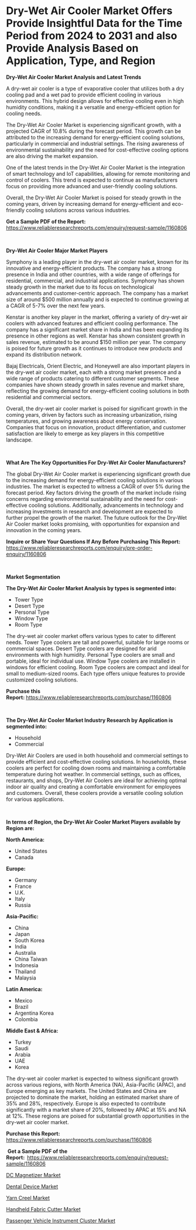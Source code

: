 <p><h1>Dry-Wet Air Cooler Market Offers Provide Insightful Data for the Time Period from 2024 to 2031 and also Provide Analysis Based on Application, Type, and Region</h1></p><p><strong>Dry-Wet Air Cooler Market Analysis and Latest Trends</strong></p>
<p><p>A dry-wet air cooler is a type of evaporative cooler that utilizes both a dry cooling pad and a wet pad to provide efficient cooling in various environments. This hybrid design allows for effective cooling even in high humidity conditions, making it a versatile and energy-efficient option for cooling needs.</p><p>The Dry-Wet Air Cooler Market is experiencing significant growth, with a projected CAGR of 10.8% during the forecast period. This growth can be attributed to the increasing demand for energy-efficient cooling solutions, particularly in commercial and industrial settings. The rising awareness of environmental sustainability and the need for cost-effective cooling options are also driving the market expansion.</p><p>One of the latest trends in the Dry-Wet Air Cooler Market is the integration of smart technology and IoT capabilities, allowing for remote monitoring and control of coolers. This trend is expected to continue as manufacturers focus on providing more advanced and user-friendly cooling solutions.</p><p>Overall, the Dry-Wet Air Cooler Market is poised for steady growth in the coming years, driven by increasing demand for energy-efficient and eco-friendly cooling solutions across various industries.</p></p>
<p><strong>Get a Sample PDF of the Report:&nbsp;</strong> <a href="https://www.reliableresearchreports.com/enquiry/request-sample/1160806">https://www.reliableresearchreports.com/enquiry/request-sample/1160806</a></p>
<p>&nbsp;</p>
<p><strong>Dry-Wet Air Cooler Major Market Players</strong></p>
<p><p>Symphony is a leading player in the dry-wet air cooler market, known for its innovative and energy-efficient products. The company has a strong presence in India and other countries, with a wide range of offerings for residential, commercial, and industrial applications. Symphony has shown steady growth in the market due to its focus on technological advancements and customer-centric approach. The company has a market size of around $500 million annually and is expected to continue growing at a CAGR of 5-7% over the next few years.</p><p>Kenstar is another key player in the market, offering a variety of dry-wet air coolers with advanced features and efficient cooling performance. The company has a significant market share in India and has been expanding its presence in other regions as well. Kenstar has shown consistent growth in sales revenue, estimated to be around $150 million per year. The company is poised for future growth as it continues to introduce new products and expand its distribution network.</p><p>Bajaj Electricals, Orient Electric, and Honeywell are also important players in the dry-wet air cooler market, each with a strong market presence and a wide range of products catering to different customer segments. These companies have shown steady growth in sales revenue and market share, reflecting the growing demand for energy-efficient cooling solutions in both residential and commercial sectors.</p><p>Overall, the dry-wet air cooler market is poised for significant growth in the coming years, driven by factors such as increasing urbanization, rising temperatures, and growing awareness about energy conservation. Companies that focus on innovation, product differentiation, and customer satisfaction are likely to emerge as key players in this competitive landscape.</p></p>
<p>&nbsp;</p>
<p><strong>What Are The Key Opportunities For Dry-Wet Air Cooler Manufacturers?</strong></p>
<p><p>The global Dry-Wet Air Cooler market is experiencing significant growth due to the increasing demand for energy-efficient cooling solutions in various industries. The market is expected to witness a CAGR of over 5% during the forecast period. Key factors driving the growth of the market include rising concerns regarding environmental sustainability and the need for cost-effective cooling solutions. Additionally, advancements in technology and increasing investments in research and development are expected to further propel the growth of the market. The future outlook for the Dry-Wet Air Cooler market looks promising, with opportunities for expansion and innovation in the coming years.</p></p>
<p><strong>Inquire or Share Your Questions If Any Before Purchasing This Report:</strong> <a href="https://www.reliableresearchreports.com/enquiry/pre-order-enquiry/1160806">https://www.reliableresearchreports.com/enquiry/pre-order-enquiry/1160806</a></p>
<p>&nbsp;</p>
<p><strong>Market Segmentation</strong></p>
<p><strong>The Dry-Wet Air Cooler Market Analysis by types is segmented into:</strong></p>
<p><ul><li>Tower Type</li><li>Desert Type</li><li>Personal Type</li><li>Window Type</li><li>Room Type</li></ul></p>
<p><p>The dry-wet air cooler market offers various types to cater to different needs. Tower Type coolers are tall and powerful, suitable for large rooms or commercial spaces. Desert Type coolers are designed for arid environments with high humidity. Personal Type coolers are small and portable, ideal for individual use. Window Type coolers are installed in windows for efficient cooling. Room Type coolers are compact and ideal for small to medium-sized rooms. Each type offers unique features to provide customized cooling solutions.</p></p>
<p><strong>Purchase this Report:&nbsp;</strong><a href="https://www.reliableresearchreports.com/purchase/1160806">https://www.reliableresearchreports.com/purchase/1160806</a></p>
<p>&nbsp;</p>
<p><strong>The Dry-Wet Air Cooler Market Industry Research by Application is segmented into:</strong></p>
<p><ul><li>Household</li><li>Commercial</li></ul></p>
<p><p>Dry-Wet Air Coolers are used in both household and commercial settings to provide efficient and cost-effective cooling solutions. In households, these coolers are perfect for cooling down rooms and maintaining a comfortable temperature during hot weather. In commercial settings, such as offices, restaurants, and shops, Dry-Wet Air Coolers are ideal for achieving optimal indoor air quality and creating a comfortable environment for employees and customers. Overall, these coolers provide a versatile cooling solution for various applications.</p></p>
<p>&nbsp;</p>
<p><strong>In terms of Region, the Dry-Wet Air Cooler Market Players available by Region are:</strong></p>
<p>
    <p> <strong> North America: </strong>
        <ul>
            <li>United States</li>
            <li>Canada</li>
        </ul>
        </p> 
    <p> <strong> Europe: </strong>
        <ul>
            <li>Germany</li>
            <li>France</li>
            <li>U.K.</li>
            <li>Italy</li>
            <li>Russia</li>
        </ul>
        </p> 
    <p> <strong> Asia-Pacific: </strong>
        <ul>
            <li>China</li>
            <li>Japan</li>
            <li>South Korea</li>
            <li>India</li>
            <li>Australia</li>
            <li>China Taiwan</li>
            <li>Indonesia</li>
            <li>Thailand</li>
            <li>Malaysia</li>
        </ul>
        </p> 
    <p> <strong> Latin America: </strong>
        <ul>
            <li>Mexico</li>
            <li>Brazil</li>
            <li>Argentina Korea</li>
            <li>Colombia</li>
        </ul>
        </p> 
    <p> <strong> Middle East & Africa: </strong>
        <ul>
            <li>Turkey</li>
            <li>Saudi</li>
            <li>Arabia</li>
            <li>UAE</li>
            <li>Korea</li>
        </ul>
    </p>
    </p>
<p><p>The dry-wet air cooler market is expected to witness significant growth across various regions, with North America (NA), Asia-Pacific (APAC), and Europe emerging as key markets. The United States and China are projected to dominate the market, holding an estimated market share of 35% and 28%, respectively. Europe is also expected to contribute significantly with a market share of 20%, followed by APAC at 15% and NA at 12%. These regions are poised for substantial growth opportunities in the dry-wet air cooler market.</p></p>
<p><strong>Purchase this Report: </strong><a href="https://www.reliableresearchreports.com/purchase/1160806">https://www.reliableresearchreports.com/purchase/1160806</a></p>
<p>&nbsp;<strong>Get a Sample PDF of the Report:&nbsp;&nbsp;</strong><a href="https://www.reliableresearchreports.com/enquiry/request-sample/1160806">https://www.reliableresearchreports.com/enquiry/request-sample/1160806</a></p>
<p><strong></strong></p>
<p><p><a href="https://github.com/zjyglelu/Market-Research-Report-List-1/blob/main/dc-magnetizer-market.md">DC Magnetizer Market</a></p><p><a href="https://issuu.com/reportprime-2/docs/dental-device-market-size-2030.pptx">Dental Device Market</a></p><p><a href="https://medium.com/@edwinhayes25/analyzing-yarn-creel-market-global-industry-perspective-and-forecast-2024-to-2031-f3d04b8914a0">Yarn Creel Market</a></p><p><a href="https://medium.com/@edwinhayes25/handheld-fabric-cutter-market-size-cagr-trends-2024-2030-860b936cda7f">Handheld Fabric Cutter Market</a></p><p><a href="https://github.com/elizabethdagraca/Market-Research-Report-List-1/blob/main/passenger-vehicle-instrument-cluster-market.md">Passenger Vehicle Instrument Cluster Market</a></p></p>